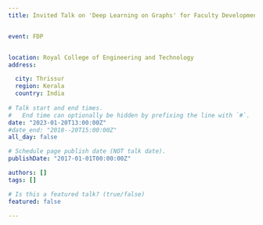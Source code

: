 ```yaml
---
title: Invited Talk on 'Deep Learning on Graphs' for Faculty Development Programme at Royal College of Engineering and Technology, Thrissur


event: FDP


location: Royal College of Engineering and Technology
address:

  city: Thrissur
  region: Kerala
  country: India
 
# Talk start and end times.
#   End time can optionally be hidden by prefixing the line with `#`.
date: "2023-01-20T13:00:00Z"
#date_end: "2018--20T15:00:00Z"
all_day: false

# Schedule page publish date (NOT talk date).
publishDate: "2017-01-01T00:00:00Z"

authors: []
tags: []

# Is this a featured talk? (true/false)
featured: false

---
```


